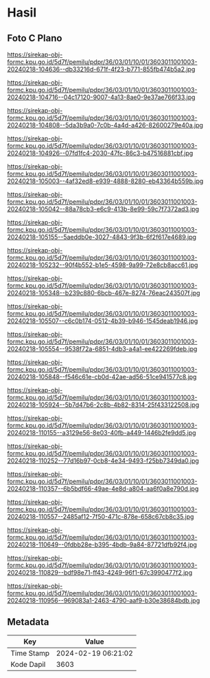 # Hasil

## Foto C Plano

https://sirekap-obj-formc.kpu.go.id/5d7f/pemilu/pdpr/36/03/01/10/01/3603011001003-20240218-104636--db33216d-671f-4f23-b771-855fb474b5a2.jpg

https://sirekap-obj-formc.kpu.go.id/5d7f/pemilu/pdpr/36/03/01/10/01/3603011001003-20240218-104716--04c17120-9007-4a13-8ae0-9e37ae766f33.jpg

https://sirekap-obj-formc.kpu.go.id/5d7f/pemilu/pdpr/36/03/01/10/01/3603011001003-20240218-104808--5da3b9a0-7c0b-4a4d-a426-82600279e40a.jpg

https://sirekap-obj-formc.kpu.go.id/5d7f/pemilu/pdpr/36/03/01/10/01/3603011001003-20240218-104926--07fd1fc4-2030-47fc-86c3-b47516881cbf.jpg

https://sirekap-obj-formc.kpu.go.id/5d7f/pemilu/pdpr/36/03/01/10/01/3603011001003-20240218-105003--4af32ed8-e939-4888-8280-eb43364b559b.jpg

https://sirekap-obj-formc.kpu.go.id/5d7f/pemilu/pdpr/36/03/01/10/01/3603011001003-20240218-105042--88a78cb3-e6c9-413b-8e99-59c7f7372ad3.jpg

https://sirekap-obj-formc.kpu.go.id/5d7f/pemilu/pdpr/36/03/01/10/01/3603011001003-20240218-105155--5aeddb0e-3027-4843-9f3b-6f2f617e4689.jpg

https://sirekap-obj-formc.kpu.go.id/5d7f/pemilu/pdpr/36/03/01/10/01/3603011001003-20240218-105232--90f4b552-b1e5-4598-9a99-72e8cb8acc61.jpg

https://sirekap-obj-formc.kpu.go.id/5d7f/pemilu/pdpr/36/03/01/10/01/3603011001003-20240218-105348--b239c880-6bcb-467e-8274-76eac243507f.jpg

https://sirekap-obj-formc.kpu.go.id/5d7f/pemilu/pdpr/36/03/01/10/01/3603011001003-20240218-105507--c6c0b174-0512-4b39-b946-1545deab1946.jpg

https://sirekap-obj-formc.kpu.go.id/5d7f/pemilu/pdpr/36/03/01/10/01/3603011001003-20240218-105554--9538f72a-6851-4db3-a4a1-ee422269fdeb.jpg

https://sirekap-obj-formc.kpu.go.id/5d7f/pemilu/pdpr/36/03/01/10/01/3603011001003-20240218-105848--f546c61e-cb0d-42ae-ad56-51ce941577c8.jpg

https://sirekap-obj-formc.kpu.go.id/5d7f/pemilu/pdpr/36/03/01/10/01/3603011001003-20240218-105924--5b7d47b6-2c8b-4b82-8314-25f433122508.jpg

https://sirekap-obj-formc.kpu.go.id/5d7f/pemilu/pdpr/36/03/01/10/01/3603011001003-20240218-110155--a3129e56-8e03-40fb-a449-1446b2fe9dd5.jpg

https://sirekap-obj-formc.kpu.go.id/5d7f/pemilu/pdpr/36/03/01/10/01/3603011001003-20240218-110252--77d16b97-0cb8-4e34-9493-f25bb7349da0.jpg

https://sirekap-obj-formc.kpu.go.id/5d7f/pemilu/pdpr/36/03/01/10/01/3603011001003-20240218-110357--6b5bdf66-49ae-4e8d-a804-aa6f0a8e790d.jpg

https://sirekap-obj-formc.kpu.go.id/5d7f/pemilu/pdpr/36/03/01/10/01/3603011001003-20240218-110557--2485af12-7f50-471c-878e-658c67cb8c35.jpg

https://sirekap-obj-formc.kpu.go.id/5d7f/pemilu/pdpr/36/03/01/10/01/3603011001003-20240218-110649--0fdbb28e-b395-4bdb-9a84-87721dfb92f4.jpg

https://sirekap-obj-formc.kpu.go.id/5d7f/pemilu/pdpr/36/03/01/10/01/3603011001003-20240218-110829--bdf98e71-ff43-4249-96f1-67c3990477f2.jpg

https://sirekap-obj-formc.kpu.go.id/5d7f/pemilu/pdpr/36/03/01/10/01/3603011001003-20240218-110956--969083a1-2463-4790-aaf9-b30e38684bdb.jpg


## Metadata

| Key        | Value               |
| ---------- | ------------------- |
| Time Stamp | 2024-02-19 06:21:02 |
| Kode Dapil | 3603                |



